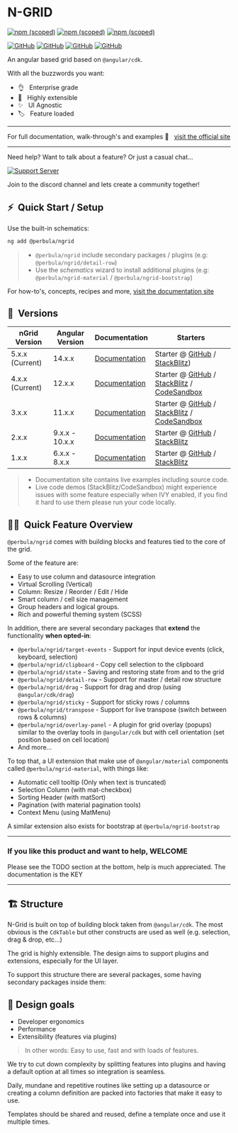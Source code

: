 # N-GRID

[![npm (scoped)](https://img.shields.io/npm/v/@perbula/ngrid?logo=npm&logoColor=fff&label=ngrid&style=flat-square)](https://www.npmjs.com/package/@perbula/ngrid)
[![npm (scoped)](https://img.shields.io/npm/v/@perbula/ngrid-material?logo=npm&logoColor=fff&label=ngrid-material&style=flat-square)](https://www.npmjs.com/package/@perbula/ngrid-material)
[![npm (scoped)](https://img.shields.io/npm/v/@perbula/ngrid-bootstrap?logo=npm&logoColor=fff&label=ngrid-bootstrap&style=flat-square)](https://www.npmjs.com/package/@perbula/ngrid-bootstrap)

[![GitHub](https://img.shields.io/github/workflow/status/shlomiassaf/ngrid/Node%20CI?logo=github&style=flat-square&token=abc123def456&label=build)](https://github.com/shlomiassaf/ngrid/actions?query=workflow%3A%22Node+CI%22)
[![GitHub](https://img.shields.io/github/workflow/status/shlomiassaf/ngrid/GH%20Pages%20on%20release?style=flat-square&token=abc123def456&label=documentation)](https://shlomiassaf.github.io/ngrid/)
[![GitHub](https://img.shields.io/github/workflow/status/shlomiassaf/ngrid-starters/GH%20Pages%20on%20release?style=flat-square&token=abc123def456&label=ngrid-starters)](https://shlomiassaf.github.io/ngrid-starters/material/)
[![GitHub](https://img.shields.io/github/license/shlomiassaf/ngrid?style=flat-square)](https://github.com/shlomiassaf/ngrid/blob/master/LICENSE)

An angular based grid based on `@angular/cdk`.

With all the buzzwords you want:

- 👌 &nbsp; Enterprise grade
- 🧩 &nbsp; Highly extensible
- ✨ &nbsp; UI Agnostic
- 🏷️ &nbsp; Feature loaded

---

For full documentation, walk-through's and examples 📜 &nbsp; [visit the official site](https://shlomiassaf.github.io/ngrid)

---

Need help? Want to talk about a feature? Or just a casual chat...

[![Support Server](https://img.shields.io/discord/841313360289333254.svg?label=Discord&logo=Discord&colorB=7289da&style=for-the-badge)](https://discord.gg/DtkA8mbWeP)

Join to the discord channel and lets create a community together!

## ⚡&nbsp; Quick Start / Setup

Use the built-in schematics:

```bash
ng add @perbula/ngrid
```

> * `@perbula/ngrid` include secondary packages / plugins (e.g: `@perbula/ngrid/detail-row`)
> * Use the *schematics* wizard to install additional plugins (e.g: `@perbula/ngrid-material` / `@perbula/ngrid-bootstrap`)

For how-to's, concepts, recipes and more, [visit the documentation site](https://shlomiassaf.github.io/ngrid)

## 🧅&nbsp; Versions

| nGrid Version    | Angular Version | Documentation | Starters
|------------------|-----------------|---------------|---------
| 5.x.x (Current)  | 14.x.x          | [Documentation](https://shlomiassaf.github.io/ngrid) | Starter @ [GitHub](https://github.com/shlomiassaf/ngrid-material-starter) / [StackBlitz](https://stackblitz.com/edit/perbula-ngrid-starter?file=app%2Fapp.component.ts)) |
| 4.x.x (Current)  | 12.x.x          | [Documentation](https://shlomiassaf.github.io/ngrid/v4) | Starter @ [GitHub](https://github.com/shlomiassaf/ngrid-material-starter) / [StackBlitz](https://stackblitz.com/edit/perbula-ngrid-starter-v4?file=app%2Fapp.component.ts) / [CodeSandbox](https://codesandbox.io/s/perbula-ngrid-starter-v4-5bm9rz?file=/src/main.ts) |
| 3.x.x            | 11.x.x          | [Documentation](https://shlomiassaf.github.io/ngrid/v3) | Starter @ [GitHub](https://github.com/shlomiassaf/ngrid-material-starter/tree/v3) / [StackBlitz](https://stackblitz.com/edit/perbula-ngrid-starter-v3?file=app%2Fapp.component.ts) / [CodeSandbox](https://codesandbox.io/s/perbula-ngrid-starter-yrgdd) |
| 2.x.x            | 9.x.x - 10.x.x  | [Documentation](https://shlomiassaf.github.io/ngrid/v2) | Starter @ [GitHub](https://github.com/shlomiassaf/ngrid-material-starter/tree/v2) / [StackBlitz](https://stackblitz.com/edit/perbula-ngrid-starter-v2) |
| 1.x.x            | 6.x.x - 8.x.x   | [Documentation](https://shlomiassaf.github.io/ngrid/v1) | Starter @ [GitHub](https://github.com/shlomiassaf/ngrid-material-starter/tree/v8) / [StackBlitz](https://stackblitz.com/edit/perbula-ngrid-starter-v8?file=app%2Fapp.component.ts) |

> * Documentation site contains live examples including source code.
> * Live code demos (StackBlitz/CodeSandbox) might experience issues with some feature especially when IVY enabled, if you find it hard to use them please run your code locally.


## 🏄‍♀️&nbsp; Quick Feature Overview

`@perbula/ngrid` comes with building blocks and features tied to the core of the grid.

Some of the feature are:

- Easy to use column and datasource integration
- Virtual Scrolling (Vertical)
- Column: Resize / Reorder / Edit / Hide
- Smart column / cell size management
- Group headers and logical groups.
- Rich and powerful theming system (SCSS)

In addition, there are several secondary packages that **extend** the functionality **when opted-in**:

- `@perbula/ngrid/target-events` - Support for input device events (click, keyboard, selection)
- `@perbula/ngrid/clipboard` - Copy cell selection to the clipboard
- `@perbula/ngrid/state` - Saving and restoring state from and to the grid
- `@perbula/ngrid/detail-row` - Support for master / detail row structure
- `@perbula/ngrid/drag` - Support for drag and drop (using `@angular/cdk/drag`)
- `@perbula/ngrid/sticky` - Support for sticky rows / columns
- `@perbula/ngrid/transpose` - Support for live transpose (switch between rows & columns)
- `@perbula/ngrid/overlay-panel` - A plugin for grid overlay (popups) similar to the overlay tools in `@angular/cdk` but with cell orientation (set position based on cell location)
- And more...

To top that, a UI extension that make use of `@angular/material` components called `@perbula/ngrid-material`, with things like:

- Automatic cell tooltip (Only when text is truncated)
- Selection Column (with mat-checkbox)
- Sorting Header (with matSort)
- Pagination (with material pagination tools)
- Context Menu (using MatMenu)

A similar extension also exists for bootstrap at `@perbula/ngrid-bootstrap`

---

### If you like this product and want to help, WELCOME

Please see the TODO section at the bottom, help is much appreciated. The
documentation is the KEY

---

## 🏗️ Structure

N-Grid is built on top of building block taken from `@angular/cdk`. The most obvious is the `CdkTable` but other constructs are used as well (e.g. selection, drag & drop, etc...)

The grid is highly extensible. The design aims to support plugins and extensions, especially for the UI layer.

To support this structure there are several packages, some having secondary
packages inside them:

## 🥅 Design goals

- Developer ergonomics
- Performance
- Extensibility (features via plugins)

> In other words: Easy to use, fast and with loads of features.

We try to cut down complexity by splitting features into plugins and having a default option at all times so integration is seamless.

Daily, mundane and repetitive routines like setting up a datasource or creating a column definition are packed into factories that make it easy to use.

Templates should be shared and reused, define a template once and use it multiple times.
